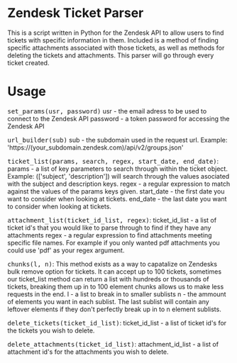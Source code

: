 # Zendesk Ticket Parser

This is a script written in Python for the Zendesk API to allow users to find tickets with specific information in them. Included is a method of finding specific attachments associated with those tickets, as well as methods for deleting the tickets and attachments. This parser will go through every ticket created.

# Usage

<tt>set_params(usr, password)</tt>
	usr - the email adress to be used to connect to the Zendesk API
	password - a token password for accessing the Zendesk API

<tt>url_builder(sub)</tt>
	sub - the subdomain used in the request url. Example: 'https://(your_subdomain.zendesk.com)/api/v2/groups.json'

<tt>ticket_list(params, search, regex, start_date, end_date)</tt>:
	params - a list of key parameters to search through within the ticket object. Example: (['subject', 'description']) will search through the values asociated with the subject and description keys.
	regex - a regular expression to match against the values of the params keys given.
	start_date - the first date you want to consider when looking at tickets.
	end_date - the last date you want to consider when looking at tickets.

<tt>attachment_list(ticket_id_list, regex)</tt>:
  ticket_id_list - a list of ticket id's that you would like to parse through to find if they have any attachments
  regex - a regular expression to find attachments meeting specific file names. For example if you only wanted pdf attachments you could use 'pdf' as your regex argument.

<tt>chunks(l, n)</tt>:
	This method exists as a way to capatalize on Zendesks bulk remove option for tickets. It can accept up to 100 tickets, sometimes our ticket_list method can return a list with hundreds or thousands of tickets, breaking them up in to 100 element chunks allows us to make less requests in the end.
  l - a list to break in to smaller sublists
  n - the ammount of elements you want in each sublist. The last sublist will contain any leftover elements if they don't perfectly break up in to n element sublists.

<tt>delete_tickets(ticket_id_list)</tt>:
	ticket_id_list - a list of ticket id's for the tickets you wish to delete.

<tt>delete_attachments(ticket_id_list)</tt>:
	attachment_id_list - a list of attachment id's for the attachments you wish to delete.